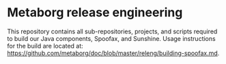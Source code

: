 # Metaborg release engineering

This repository contains all sub-repositories, projects, and scripts required to build our Java components, Spoofax, and Sunshine. Usage instructions for the build are located at: <https://github.com/metaborg/doc/blob/master/releng/building-spoofax.md>.
